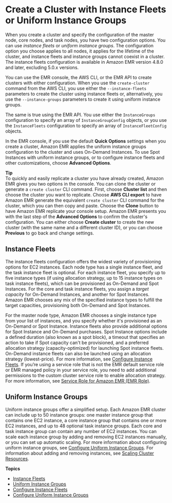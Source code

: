 # Create a Cluster with Instance Fleets or Uniform Instance Groups<a name="emr-instance-group-configuration"></a>

When you create a cluster and specify the configuration of the master node, core nodes, and task nodes, you have two configuration options\. You can use *instance fleets* or *uniform instance groups*\. The configuration option you choose applies to all nodes, it applies for the lifetime of the cluster, and instance fleets and instance groups cannot coexist in a cluster\. The instance fleets configuration is available in Amazon EMR version 4\.8\.0 and later, excluding 5\.0\.x versions\. 

You can use the EMR console, the AWS CLI, or the EMR API to create clusters with either configuration\. When you use the `create-cluster` command from the AWS CLI, you use either the `--instance-fleets` parameters to create the cluster using instance fleets or, alternatively, you use the `--instance-groups` parameters to create it using uniform instance groups\.

The same is true using the EMR API\. You use either the `InstanceGroups` configuration to specify an array of `InstanceGroupConfig` objects, or you use the `InstanceFleets` configuration to specify an array of `InstanceFleetConfig` objects\.

In the EMR console, if you use the default **Quick Options** settings when you create a cluster, Amazon EMR applies the uniform instance groups configuration to the cluster and uses On\-Demand Instances\. To use Spot Instances with uniform instance groups, or to configure instance fleets and other customizations, choose **Advanced Options**\.

**Tip**  
To quickly and easily replicate a cluster you have already created, Amazon EMR gives you two options in the console\. You can clone the cluster or generate a `create cluster` CLI command\. First, choose **Cluster list** and then choose the cluster you want to replicate\. Choose **AWS CLI export** to have Amazon EMR generate the equivalent `create cluster` CLI command for the cluster, which you can then copy and paste\. Choose the **Clone** button to have Amazon EMR replicate your console setup\. Amazon EMR presents you with the last step of the **Advanced Options** to confirm the cluster's configuration\. You can either choose **Create cluster** to create the new cluster \(with the same name and a different cluster ID\), or you can choose **Previous** to go back and change settings\.

## Instance Fleets<a name="emr-plan-instance-fleets"></a>

The instance fleets configuration offers the widest variety of provisioning options for EC2 instances\. Each node type has a single instance fleet, and the task instance fleet is optional\. For each instance fleet, you specify up to five instance types \(if using allocation strategy, up to 15 instance types on task instance fleets\), which can be provisioned as On\-Demand and Spot Instances\. For the core and task instance fleets, you assign a *target capacity* for On\-Demand Instances, and another for Spot Instances\. Amazon EMR chooses any mix of the specified instance types to fulfill the target capacities, provisioning both On\-Demand and Spot Instances\.

For the master node type, Amazon EMR chooses a single instance type from your list of instances, and you specify whether it's provisioned as an On\-Demand or Spot Instance\. Instance fleets also provide additional options for Spot Instance and On\-Demand purchases\. Spot Instance options include a defined duration \(also known as a spot block\), a timeout that specifies an action to take if Spot capacity can't be provisioned, and a preferred allocation strategy \(capacity\-optimized\) for launching Spot instance fleets\. On\-Demand instance fleets can also be launched using an allocation strategy \(lowest\-price\)\. For more information, see [Configure Instance Fleets](emr-instance-fleet.md)\. If you’re using a service role that is not the EMR default service role or EMR managed policy in your service role, you need to add additional permissions to the custom cluster service role to enable allocation strategy\. For more information, see [Service Role for Amazon EMR \(EMR Role\)](emr-iam-role.md#emr-iam-role.title)\.

## Uniform Instance Groups<a name="emr-plan-instance-groups"></a>

Uniform instance groups offer a simplified setup\. Each Amazon EMR cluster can include up to 50 instance groups: one master instance group that contains one EC2 instance, a core instance group that contains one or more EC2 instances, and up to 48 optional task instance groups\. Each core and task instance group can contain any number of EC2 instances\. You can scale each instance group by adding and removing EC2 instances manually, or you can set up automatic scaling\. For more information about configuring uniform instance groups, see [Configure Uniform Instance Groups](emr-uniform-instance-group.md)\. For information about adding and removing instances, see [Scaling Cluster Resources](emr-scale-on-demand.md)\.

**Topics**
+ [Instance Fleets](#emr-plan-instance-fleets)
+ [Uniform Instance Groups](#emr-plan-instance-groups)
+ [Configure Instance Fleets](emr-instance-fleet.md)
+ [Configure Uniform Instance Groups](emr-uniform-instance-group.md)